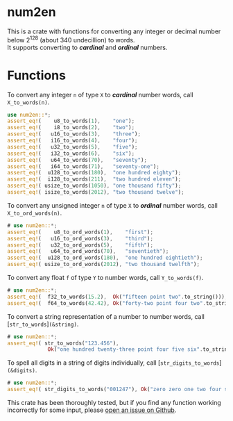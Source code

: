 # num2en
This is a crate with functions for converting any integer or decimal number below
2<sup>128</sup> (about 340 undecillion) to words.
<br> It supports converting to ***cardinal*** and ***ordinal*** numbers.

# Functions
To convert any integer `n` of type `X` to ***cardinal*** number words, call `X_to_words(n)`.

```rust
use num2en::*;
assert_eq!(    u8_to_words(1),    "one");
assert_eq!(    i8_to_words(2),    "two");
assert_eq!(   u16_to_words(3),    "three");
assert_eq!(   i16_to_words(4),    "four");
assert_eq!(   u32_to_words(5),    "five");
assert_eq!(   i32_to_words(6),    "six");
assert_eq!(   u64_to_words(70),   "seventy");
assert_eq!(   i64_to_words(71),   "seventy-one");
assert_eq!(  u128_to_words(180),  "one hundred eighty");
assert_eq!(  i128_to_words(211),  "two hundred eleven");
assert_eq!( usize_to_words(1050), "one thousand fifty");
assert_eq!( isize_to_words(2012), "two thousand twelve");
```

To convert any unsigned integer `n` of type `X` to ***ordinal*** number words, call
`X_to_ord_words(n)`.

```rust
# use num2en::*;
assert_eq!(    u8_to_ord_words(1),    "first");
assert_eq!(   u16_to_ord_words(3),    "third");
assert_eq!(   u32_to_ord_words(5),    "fifth");
assert_eq!(   u64_to_ord_words(70),   "seventieth");
assert_eq!(  u128_to_ord_words(180),  "one hundred eightieth");
assert_eq!( usize_to_ord_words(2012), "two thousand twelfth");
```

To convert any float `f` of type `Y` to number words, call `Y_to_words(f)`.

```rust
# use num2en::*;
assert_eq!(  f32_to_words(15.2),  Ok("fifteen point two".to_string()));
assert_eq!(  f64_to_words(42.42), Ok("forty-two point four two".to_string()));
```

To convert a string representation of a number to number words, call [`str_to_words`]`(&string)`.

```rust
# use num2en::*;
assert_eq!( str_to_words("123.456"),
             Ok("one hundred twenty-three point four five six".to_string()) );
```

To spell all digits in a string of digits individually, call [`str_digits_to_words`]`(&digits)`.

```rust
# use num2en::*;
assert_eq!( str_digits_to_words("001247"), Ok("zero zero one two four seven".to_string()) );
```


This crate has been thoroughly tested, but if you find any function working incorrectly
for some input, please [open an issue on Github](https://github.com/simon-sovic/num2en/issues/new).
